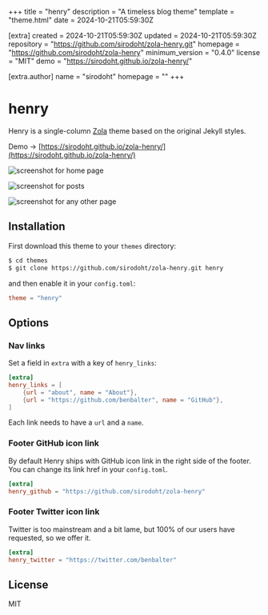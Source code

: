 
+++
title = "henry"
description = "A timeless blog theme"
template = "theme.html"
date = 2024-10-21T05:59:30Z

[extra]
created = 2024-10-21T05:59:30Z
updated = 2024-10-21T05:59:30Z
repository = "https://github.com/sirodoht/zola-henry.git"
homepage = "https://github.com/sirodoht/zola-henry"
minimum_version = "0.4.0"
license = "MIT"
demo = "https://sirodoht.github.io/zola-henry/"

[extra.author]
name = "sirodoht"
homepage = ""
+++        

# henry

Henry is a single-column [Zola](https://github.com/getzola/zola) theme based on the original Jekyll styles.

Demo -> [https://sirodoht.github.io/zola-henry/](https://sirodoht.github.io/zola-henry/)

![screenshot for home page](screenshot.png)

![screenshot for posts](screenshot-post.png)

![screenshot for any other page](screenshot-page.png)

## Installation

First download this theme to your `themes` directory:

```sh
$ cd themes
$ git clone https://github.com/sirodoht/zola-henry.git henry
```

and then enable it in your `config.toml`:

```toml
theme = "henry"
```

## Options

### Nav links

Set a field in `extra` with a key of `henry_links`:

```toml
[extra]
henry_links = [
    {url = "about", name = "About"},
    {url = "https://github.com/benbalter", name = "GitHub"},
]
```

Each link needs to have a `url` and a `name`.

### Footer GitHub icon link

By default Henry ships with GitHub icon link in the right side of the footer. You can change its link href in your `config.toml`.

```toml
[extra]
henry_github = "https://github.com/sirodoht/zola-henry"
```

### Footer Twitter icon link

Twitter is too mainstream and a bit lame, but 100% of our users have requested, so we offer it.

```toml
[extra]
henry_twitter = "https://twitter.com/benbalter"
```

## License

MIT

        